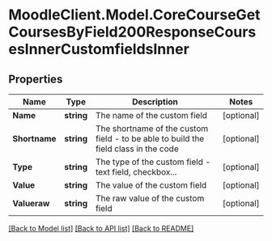 # MoodleClient.Model.CoreCourseGetCoursesByField200ResponseCoursesInnerCustomfieldsInner

## Properties

Name | Type | Description | Notes
------------ | ------------- | ------------- | -------------
**Name** | **string** | The name of the custom field | [optional] 
**Shortname** | **string** | The shortname of the custom field - to be able to build the field class in the code | [optional] 
**Type** | **string** | The type of the custom field - text field, checkbox... | [optional] 
**Value** | **string** | The value of the custom field | [optional] 
**Valueraw** | **string** | The raw value of the custom field | [optional] 

[[Back to Model list]](../README.md#documentation-for-models) [[Back to API list]](../README.md#documentation-for-api-endpoints) [[Back to README]](../README.md)

